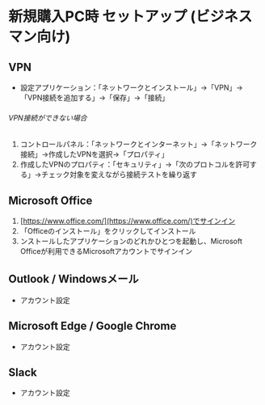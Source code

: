 # 新規購入PC時 セットアップ (ビジネスマン向け)

## VPN

- 設定アプリケーション：「ネットワークとインストール」→「VPN」→「VPN接続を追加する」→「保存」→「接続」

###### VPN接続ができない場合

1. コントロールパネル：「ネットワークとインターネット」→「ネットワーク接続」→作成したVPNを選択→「プロパティ」
2. 作成したVPNのプロパティ：「セキュリティ」→「次のプロトコルを許可する」→チェック対象を変えながら接続テストを繰り返す

## Microsoft Office

1. [https://www.office.com/](https://www.office.com/)でサインイン
2. 「Officeのインストール」をクリックしてインストール
3. ンストールしたアプリケーションのどれかひとつを起動し、Microsoft Officeが利用できるMicrosoftアカウントでサインイン

## Outlook / Windowsメール

- アカウント設定

## Microsoft Edge / Google Chrome

- アカウント設定

## Slack

- アカウント設定
